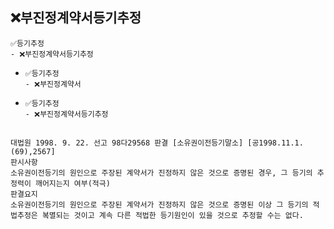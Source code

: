 ## ❌부진정계약서등기추정
```
✅등기추정
- ❌부진정계약서등기추정
```
- ```
  ✅등기추정
  - ❌부진정계약서
  ```
- ```
  ✅등기추정
  - ❌부진정계약서등기추정
  ```


##
```
대법원 1998. 9. 22. 선고 98다29568 판결 [소유권이전등기말소] [공1998.11.1.(69),2567]
판시사항
소유권이전등기의 원인으로 주장된 계약서가 진정하지 않은 것으로 증명된 경우, 그 등기의 추정력이 깨어지는지 여부(적극)
판결요지
소유권이전등기의 원인으로 주장된 계약서가 진정하지 않은 것으로 증명된 이상 그 등기의 적법추정은 복멸되는 것이고 계속 다른 적법한 등기원인이 있을 것으로 추정할 수는 없다.
```